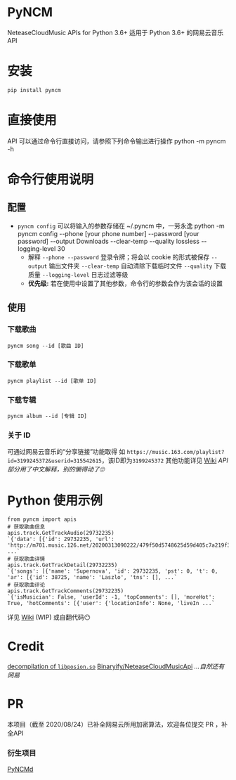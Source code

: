 # PyNCM
NeteaseCloudMusic APIs for Python 3.6+ 适用于 Python 3.6+ 的网易云音乐 API

# 安装
    pip install pyncm

# 直接使用
API 可以通过命令行直接访问，请参照下列命令输出进行操作
    python -m pyncm -h

# 命令行使用说明
## 配置
- `pyncm config` 可以将输入的参数存储在 ~/.pyncm 中，一劳永逸
		python -m pyncm config --phone [your phone number] --password [your password] --output Downloads --clear-temp --quality lossless --logging-level 30
	- 解释
	`--phone --password` 登录令牌；将会以 cookie 的形式被保存
	`--output` 输出文件夹
	`--clear-temp` 自动清除下载临时文件
	`--quality` 下载质量
	`--logging-level` 日志过滤等级
	- **优先级:** 若在使用中设置了其他参数，命令行的参数会作为该会话的设置

## 使用
### 下载歌曲
`pyncm song --id [歌曲 ID]`
### 下载歌单
`pyncm playlist --id [歌单 ID]`
### 下载专辑
`pyncm album --id [专辑 ID]`
### 关于 ID
可通过网易云音乐的“分享链接”功能取得
如 `https://music.163.com/playlist?id=3199245372&userid=315542615`，该ID即为`3199245372`
其他功能详见 [Wiki](https://github.com/greats3an/pyncm/wiki) *API部分用了中文解释，别的懒得动了🙄*


# Python 使用示例
    from pyncm import apis
    # 获取歌曲信息    
    apis.track.GetTrackAudio(29732235)
    `{'data': [{'id': 29732235, 'url': 'http://m701.music.126.net/20200313090222/479f50d5748625d59d405c7a219f3f5b/jdyyaac/040f/565c ...`    
    # 获取歌曲详情
    apis.track.GetTrackDetail(29732235)    
    `{'songs': [{'name': 'Supernova', 'id': 29732235, 'pst': 0, 't': 0, 'ar': [{'id': 38725, 'name': 'Laszlo', 'tns': [], ...`
    # 获取歌曲评论
    apis.track.GetTrackComments(29732235)    
    `{'isMusician': False, 'userId': -1, 'topComments': [], 'moreHot': True, 'hotComments': [{'user': {'locationInfo': None, 'liveIn ...`

详见 [Wiki](https://github.com/greats3an/pyncm/wiki) (WIP) 或自翻代码😶

# Credit
[decompilation of `libposion.so`](https://juejin.im/user/2383396938455821)
[Binaryify/NeteaseCloudMusicApi](https://github.com/Binaryify/NeteaseCloudMusicApi/blob/master/util/crypto.js)
*...自然还有网易*

# PR
本项目（截至 2020/08/24）已补全网易云所用加密算法，欢迎各位提交 PR ，补全API

### 衍生项目
[PyNCMd](https://github.com/greats3an/pyncmd) 